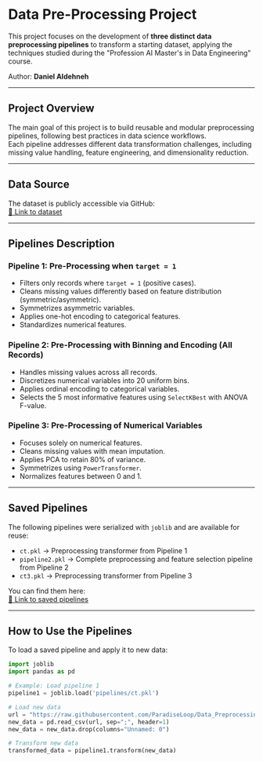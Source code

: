 # Data Pre-Processing Project

This project focuses on the development of **three distinct data preprocessing pipelines** to transform a starting dataset, applying the techniques studied during the "Profession AI Master's in Data Engineering" course.

Author: **Daniel Aldehneh**

---

## Project Overview

The main goal of this project is to build reusable and modular preprocessing pipelines, following best practices in data science workflows.  
Each pipeline addresses different data transformation challenges, including missing value handling, feature engineering, and dimensionality reduction.

---

## Data Source

The dataset is publicly accessible via GitHub:  
[🔗 Link to dataset](https://raw.githubusercontent.com/ParadiseLoop/Data_Preprocessing_Pipelines/main/data.csv)

---

## Pipelines Description

### Pipeline 1: Pre-Processing when `target = 1`
- Filters only records where `target = 1` (positive cases).
- Cleans missing values differently based on feature distribution (symmetric/asymmetric).
- Symmetrizes asymmetric variables.
- Applies one-hot encoding to categorical features.
- Standardizes numerical features.

### Pipeline 2: Pre-Processing with Binning and Encoding (All Records)
- Handles missing values across all records.
- Discretizes numerical variables into 20 uniform bins.
- Applies ordinal encoding to categorical variables.
- Selects the 5 most informative features using `SelectKBest` with ANOVA F-value.

### Pipeline 3: Pre-Processing of Numerical Variables
- Focuses solely on numerical features.
- Cleans missing values with mean imputation.
- Applies PCA to retain 80% of variance.
- Symmetrizes using `PowerTransformer`.
- Normalizes features between 0 and 1.

---

## Saved Pipelines

The following pipelines were serialized with `joblib` and are available for reuse:

- `ct.pkl` → Preprocessing transformer from Pipeline 1
- `pipeline2.pkl` → Complete preprocessing and feature selection pipeline from Pipeline 2
- `ct3.pkl` → Preprocessing transformer from Pipeline 3

You can find them here:  
[🔗 Link to saved pipelines](https://github.com/ParadiseLoop/Data_Preprocessing_Pipelines/tree/main/pipelines)

---

## How to Use the Pipelines

To load a saved pipeline and apply it to new data:

```python
import joblib
import pandas as pd

# Example: Load pipeline 1
pipeline1 = joblib.load('pipelines/ct.pkl')

# Load new data
url = "https://raw.githubusercontent.com/ParadiseLoop/Data_Preprocessing_Pipelines/main/data.csv"
new_data = pd.read_csv(url, sep=";", header=1)
new_data = new_data.drop(columns="Unnamed: 0")

# Transform new data
transformed_data = pipeline1.transform(new_data)
